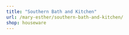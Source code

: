 ```yaml
---
title: "Southern Bath and Kitchen"
url: /mary-esther/southern-bath-and-kitchen/
shop: houseware
---
```

